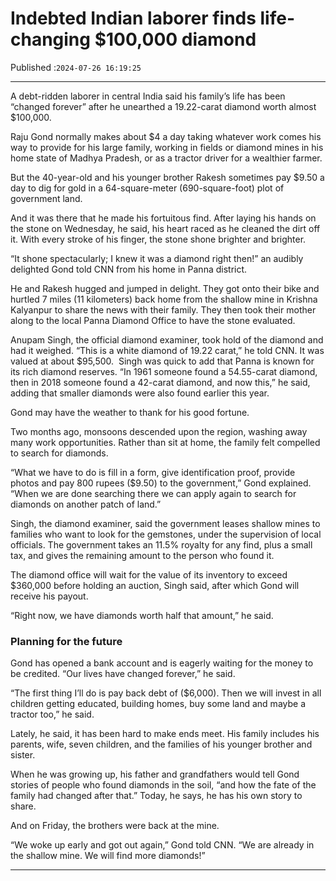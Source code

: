 # Indebted Indian laborer finds life-changing $100,000 diamond

Published :`2024-07-26 16:19:25`

---

A debt-ridden laborer in central India said his family’s life has been “changed forever” after he unearthed a 19.22-carat diamond worth almost $100,000.

Raju Gond normally makes about $4 a day taking whatever work comes his way to provide for his large family, working in fields or diamond mines in his home state of Madhya Pradesh, or as a tractor driver for a wealthier farmer.

But the 40-year-old and his younger brother Rakesh sometimes pay $9.50 a day to dig for gold in a 64-square-meter (690-square-foot) plot of government land.

And it was there that he made his fortuitous find. After laying his hands on the stone on Wednesday, he said, his heart raced as he cleaned the dirt off it. With every stroke of his finger, the stone shone brighter and brighter.

“It shone spectacularly; I knew it was a diamond right then!” an audibly delighted Gond told CNN from his home in Panna district.

He and Rakesh hugged and jumped in delight. They got onto their bike and hurtled 7 miles (11 kilometers) back home from the shallow mine in Krishna Kalyanpur to share the news with their family. They then took their mother along to the local Panna Diamond Office to have the stone evaluated.

Anupam Singh, the official diamond examiner, took hold of the diamond and had it weighed. “This is a white diamond of 19.22 carat,” he told CNN. It was valued at about $95,500.  Singh was quick to add that Panna is known for its rich diamond reserves. “In 1961 someone found a 54.55-carat diamond, then in 2018 someone found a 42-carat diamond, and now this,” he said, adding that smaller diamonds were also found earlier this year.

Gond may have the weather to thank for his good fortune.

Two months ago, monsoons descended upon the region, washing away many work opportunities. Rather than sit at home, the family felt compelled to search for diamonds.

“What we have to do is fill in a form, give identification proof, provide photos and pay 800 rupees ($9.50) to the government,” Gond explained. “When we are done searching there we can apply again to search for diamonds on another patch of land.”

Singh, the diamond examiner, said the government leases shallow mines to families who want to look for the gemstones, under the supervision of local officials. The government takes an 11.5% royalty for any find, plus a small tax, and gives the remaining amount to the person who found it.

The diamond office will wait for the value of its inventory to exceed $360,000 before holding an auction, Singh said, after which Gond will receive his payout.

“Right now, we have diamonds worth half that amount,” he said.

### Planning for the future

Gond has opened a bank account and is eagerly waiting for the money to be credited. “Our lives have changed forever,” he said.

“The first thing I’ll do is pay back debt of ($6,000). Then we will invest in all children getting educated, building homes, buy some land and maybe a tractor too,” he said.

Lately, he said, it has been hard to make ends meet. His family includes his parents, wife, seven children, and the families of his younger brother and sister.

When he was growing up, his father and grandfathers would tell Gond stories of people who found diamonds in the soil, “and how the fate of the family had changed after that.” Today, he says, he has his own story to share.

And on Friday, the brothers were back at the mine.

“We woke up early and got out again,” Gond told CNN. “We are already in the shallow mine. We will find more diamonds!”

---

